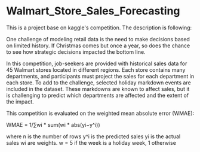 # Walmart_Store_Sales_Forecasting
This is a project base on kaggle's competition. The description is following:

One challenge of modeling retail data is the need to make decisions based on limited history. If Christmas comes but once a year, so does the chance to see how strategic decisions impacted the bottom line.

In this competition, job-seekers are provided with historical sales data for 45 Walmart stores located in different regions. Each store contains many departments, and participants must project the sales for each department in each store. To add to the challenge, selected holiday markdown events are included in the dataset. These markdowns are known to affect sales, but it is challenging to predict which departments are affected and the extent of the impact.

This competition is evaluated on the weighted mean absolute error (WMAE):

WMAE = 1/∑wi * sum(wi * abs(yi−y^i))

where
n is the number of rows
y^i is the predicted sales
yi is the actual sales
wi are weights. w = 5 if the week is a holiday week, 1 otherwise
